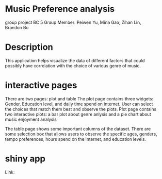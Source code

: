# Music Preference analysis

group project BC 5
Group Member: Peiwen Yu, Mina Gao, Zihan Lin, Brandon Bu

# Description
This application helps visualize the data of different factors that could possibly have correlation with the choice of various genre of music.

# interactive pages
There are two pages: plot and table
The plot page contains three widgets: Gender, Education level, and daily time spend on internet.
User can select the choices that match them best and observe the plots.
Plot page contains two interactive plots: a bar plot about genre anlysis and a pie chart about music enjoyment analysis

The table page shows some important columns of the dataset. There are some selection box that allows users to observe the specific ages, genders, tempo preferences, hours spend on the internet, and education levels.

# shiny app
Link: 
